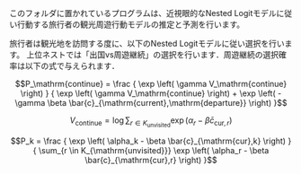 このフォルダに置かれているプログラムは、近視眼的なNested Logitモデルに従い行動する旅行者の観光周遊行動モデルの推定と予測を行います。

旅行者は観光地を訪問する度に、以下のNested Logitモデルに従い選択を行います。
上位ネストでは「出国vs周遊継続」の選択を行います．周遊継続の選択確率は以下の式で与えられます．

```math
P_\mathrm{continue} = \frac { \exp \left( \gamma V_\mathrm{continue} \right) } { \exp \left( \gamma V_\mathrm{continue} \right) + \exp \left( - \gamma \beta \bar{c}_{\mathrm{current},\mathrm{departure}} \right)  }
```
```math
V_\mathrm{continue} = \log \sum_{r \in K_{\mathrm{unvisited}}} \exp \left( \alpha_r - \beta \bar{c}_{\mathrm{cur},r} \right)
```

```math
P_k = \frac { \exp \left( \alpha_k - \beta \bar{c}_{\mathrm{cur},k} \right) } { \sum_{r \in K_{\mathrm{unvisited}}} \exp \left( \alpha_r - \beta \bar{c}_{\mathrm{cur},r} \right)  }
```
